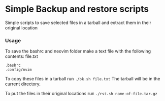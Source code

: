# Simple Backup and restore scripts
Simple scripts to save selected files in a tarball and extract them in their original location
### Usage
To save the bashrc and neovim folder make a text file with the following contents:
file.txt
```
.bashrc
.config/nvim
```

To copy these files in a tarball run `./bk.sh file.txt` The tarball will be in the current directory.

To put the files in their original locations run `./rst.sh name-of-file.tar.gz`
